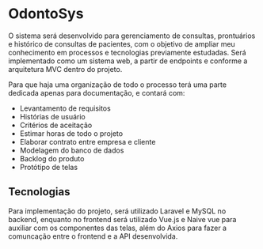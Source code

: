 # OdontoSys
O sistema será desenvolvido para gerenciamento de consultas, prontuários e histórico de consultas de pacientes, com o objetivo de ampliar meu conhecimento em processos e tecnologias previamente estudadas. Será implementado como um sistema web, a partir de endpoints e conforme a arquitetura MVC dentro do projeto.

Para que haja uma organização de todo o processo terá uma parte dedicada apenas para documentação, e contará com:
- Levantamento de requisitos
- Histórias de usuário 
- Critérios de aceitação
- Estimar horas de todo o projeto 
- Elaborar contrato entre empresa e cliente
- Modelagem do banco de dados
- Backlog do produto
- Protótipo de telas

## Tecnologias
Para implementação do projeto, será utilizado Laravel e MySQL no backend, enquanto no frontend será utilizado Vue.js e Naive vue para auxiliar com os componentes das telas, além do Axios para fazer a comuncação entre o frontend e a API desenvolvida.
